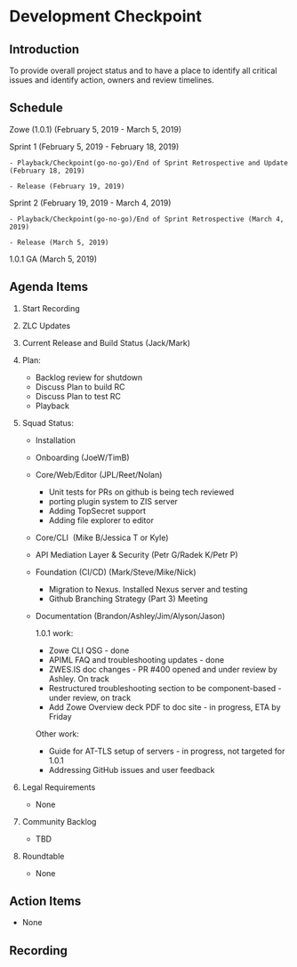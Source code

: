 # Development Checkpoint

Introduction
------------
To provide overall project status and to have a place to identify all critical issues and identify action, owners and review timelines.

Schedule
--------
Zowe (1.0.1) (February 5, 2019 -	March 5, 2019)

  Sprint 1 (February 5, 2019	- February 18, 2019)

    - Playback/Checkpoint(go-no-go)/End of Sprint Retrospective and Update (February 18, 2019)

    - Release (February 19, 2019)

  Sprint 2 (February 19, 2019 - March 4, 2019)

    - Playback/Checkpoint(go-no-go)/End of Sprint Retrospective (March 4, 2019)

    - Release (March 5, 2019)

1.0.1 GA (March 5, 2019)

Agenda Items
------------
1. Start Recording
2. ZLC Updates
3. Current Release and Build Status (Jack/Mark)
4. Plan:
    - Backlog review for shutdown
    - Discuss Plan to build RC
    - Discuss Plan to test RC
    - Playback
5. Squad Status:
    - Installation
    - Onboarding (JoeW/TimB)
    - Core/Web/Editor (JPL/Reet/Nolan)
      - Unit tests for PRs on github is being tech reviewed
      - porting plugin system to ZIS server
      - Adding TopSecret support
      - Adding file explorer to editor     
    - Core/CLI  (Mike B/Jessica T or Kyle)
    - API Mediation Layer & Security (Petr G/Radek K/Petr P)
    - Foundation (CI/CD) (Mark/Steve/Mike/Nick)
      - Migration to Nexus. Installed Nexus server and testing
      - Github Branching Strategy (Part 3) Meeting
    - Documentation (Brandon/Ashley/Jim/Alyson/Jason)
    
      1.0.1 work: 
      - Zowe CLI QSG - done
      - APIML FAQ and troubleshooting updates - done
      - ZWES.IS doc changes - PR #400 opened and under review by Ashley. On track
      - Restructured troubleshooting section to be component-based - under review, on track
      - Add Zowe Overview deck PDF to doc site - in progress, ETA by Friday
      
      Other work:
      - Guide for AT-TLS setup of servers - in progress, not targeted for 1.0.1
      - Addressing GitHub issues and user feedback

6. Legal Requirements
    - None

7. Community Backlog
    - TBD
8. Roundtable
    - None

Action Items
------------
- None


Recording
-------------------------
